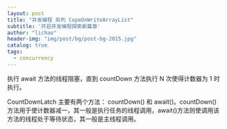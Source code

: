 ```yaml
---
layout: post
title: "并发编程 系列 CopeOnWriteArrayList"
subtitle: '开启并发编程探索新篇章'
author: "lichao"
header-img: "img/post/bg/post-bg-2015.jpg"
catalog: true
tags:
  - concurrency
---
```


执行 await 方法的线程阻塞，直到 countDown 方法执行 N 次使得计数器为 1 时执行。  

CountDownLatch 主要有两个方法： countDown() 和 await()。countDown() 方法用于使计数器减一，其一般是执行任务的线程调用，await()方法则使调用该方法的线程处于等待状态，其一般是主线程调用。
